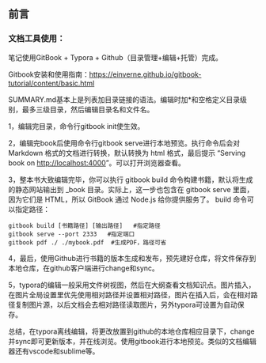## 前言

### 文档工具使用：

笔记使用GitBook + Typora + Github（目录管理+编辑+托管）完成。

Gitbook安装和使用指南：https://einverne.github.io/gitbook-tutorial/content/basic.html

SUMMARY.md基本上是列表加目录链接的语法。编辑时加*和空格定义目录级别，最多三级目录，然后编辑目录名和文件名。

1，编辑完目录，命令行gitbook init使生效。

2，编辑完book后使用命令行gitbook serve进行本地预览。执行命令后会对 Markdown 格式的文档进行转换，默认转换为 html 格式，最后提示 “Serving book on [http://localhost:4000](http://localhost:4000/)”。可以打开浏览器查看。

3，整本书大致编辑完毕，你可以执行 gitbook build 命令构建书籍，默认将生成的静态网站输出到 _book 目录。实际上，这一步也包含在 gitbook serve 里面，因为它们是 HTML，所以 GitBook 通过 Node.js 给你提供服务了。 build 命令可以指定路径：

```shell
gitbook build [书籍路径] [输出路径]   #指定路径
gitbook serve --port 2333   #指定端口
gitbook pdf ./ ./mybook.pdf  #生成PDF，路径可省
```

4，最后，使用Github进行书籍的版本生成和发布，预先建好仓库，将文件保存到本地仓库，在github客户端进行change和sync。

5，typora的编辑一般采用文件树视图，然后在大纲查看文档知识点。图片插入，在图片全局设置里优先使用相对路径并设置相对路径，图片在插入后，会在相对路径复制图片源，以后文档会去相对路径读取图片，另外typora可设置为自动保存。

总结，在typora离线编辑，将更改放置到github的本地仓库相应目录下，change并sync即可更新版本，并在线浏览。使用gitbook进行本地预览。类似的文档编辑器还有vscode和sublime等。